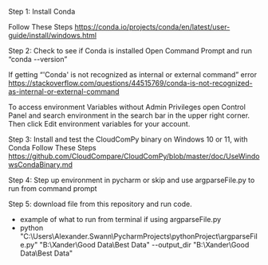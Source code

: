 Step 1: Install Conda

Follow These Steps
https://conda.io/projects/conda/en/latest/user-guide/install/windows.html 

Step 2: Check to see if Conda is installed
Open Command Prompt and run “conda --version”

If getting “'Conda' is not recognized as internal or external command” error
https://stackoverflow.com/questions/44515769/conda-is-not-recognized-as-internal-or-external-command 

To access environment Variables without Admin Privileges open Control Panel and search environment in the search bar in the upper right corner. Then click Edit environment variables for your account.

Step 3: Install and test the CloudComPy binary on Windows 10 or 11, with Conda
Follow These Steps
https://github.com/CloudCompare/CloudComPy/blob/master/doc/UseWindowsCondaBinary.md 

Step 4: Step up environment in pycharm or skip and use argparseFile.py to run from command prompt

Step 5: download file from this repository and run code.

- example of what to run from terminal if using argparseFile.py
- python "C:\Users\Alexander.Swann\PycharmProjects\pythonProject\argparseFile.py" "B:\Xander\Good Data\Best Data" --output_dir "B:\Xander\Good Data\Best Data"
